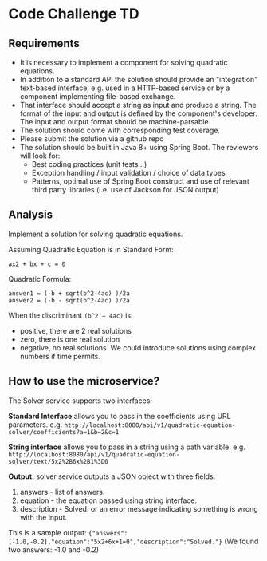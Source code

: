 # Code Challenge TD
## Requirements
- It is necessary to implement a component for solving quadratic equations.
- In addition to a standard API the solution should provide an "integration" text-based interface, e.g. used in a HTTP-based service or by a component implementing file-based exchange.
- That interface should accept a string as input and produce a string. The format of the input and output is defined by the component's developer. The input and output format should be machine-parsable.
- The solution should come with corresponding test coverage.
- Please submit the solution via a github repo
- The solution should be built in Java 8+ using Spring Boot. The reviewers will look for:
  - Best coding practices (unit tests…)
  - Exception handling / input validation / choice of data types
  - Patterns, optimal use of Spring Boot construct and use of relevant third party libraries (i.e. use of Jackson for JSON output)

## Analysis
Implement a solution for solving quadratic equations.

Assuming Quadratic Equation is in Standard Form:

    ax2 + bx + c = 0

Quadratic Formula:

    answer1 = (-b + sqrt(b^2-4ac) )/2a
    answer2 = (-b - sqrt(b^2-4ac) )/2a

When the discriminant `(b^2 − 4ac)` is:
* positive, there are 2 real solutions
* zero, there is one real solution
* negative, no real solutions.  We could introduce solutions using complex numbers if time permits.

## How to use the microservice?

The Solver service supports two interfaces:

**Standard Interface** allows you to pass in the coefficients using URL parameters. e.g.
`http://localhost:8080/api/v1/quadratic-equation-solver/coefficients?a=1&b=2&c=1`

**String interface** allows you to pass in a string using a path variable. e.g.
`http://localhost:8080/api/v1/quadratic-equation-solver/text/5x2%2B6x%2B1%3D0`

**Output:** solver service outputs a JSON object with three fields.
1. answers - list of answers.
2. equation - the equation passed using string interface.
3. description - Solved. or an error message indicating something is wrong with the input.

This is a sample output:
`{"answers":[-1.0,-0.2],"equation":"5x2+6x+1=0","description":"Solved."}`
   (We found two answers: -1.0 and -0.2)
